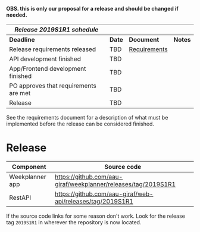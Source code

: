 **OBS. this is only our proposal for a release and should be changed if needed.**

| _**Release 2019S1R1 schedule**_             |          |                                          |               |
|---------------------------------------------|----------|------------------------------------------|---------------|
| **Deadline**                                | **Date** | **Document**                             |   **Notes**   |
| Release requirements released               |   TBD    | [Requirements](requirements.md) |               |
| API development finished                    |   TBD    |                                          |               |
| App/Frontend development finished           |   TBD    |                                          |               |
| PO approves that requirements are met       |   TBD    |                                          |               |
| Release                                     |   TBD    |                                          |               |

See the requirements document for a description of what must be implemented before the release can be considered finished. 

# Release
| **Component**          | **Source code**                              |
|------------------------|----------------------------------------------|
|Weekplanner app         | https://github.com/aau-giraf/weekplanner/releases/tag/2019S1R1   |
|RestAPI                 | https://github.com/aau-giraf/web-api/releases/tag/2019S1R1       |

If the source code links for some reason don't work. Look for the release tag `2019S1R1` in wherever the repository is now located.
